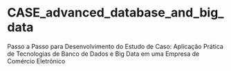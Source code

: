 # CASE_advanced_database_and_big_data
Passo a Passo para Desenvolvimento do Estudo de Caso: Aplicação Prática de Tecnologias de Banco de Dados e Big Data em uma Empresa de Comércio Eletrônico 
